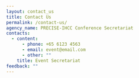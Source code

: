 ```yaml
---
layout: contact_us
title: Contact Us
permalink: /contact-us/
agency_name: PRECISE-IHCC Conference Secretariat
contacts:
  - content:
      - phone: +65 6123 4563
      - email: event@email.com
      - other: ""
    title: Event Secretariat
feedback: ""
---
```

